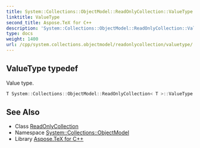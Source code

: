 ```yaml
---
title: System::Collections::ObjectModel::ReadOnlyCollection::ValueType typedef
linktitle: ValueType
second_title: Aspose.TeX for C++
description: 'System::Collections::ObjectModel::ReadOnlyCollection::ValueType typedef. Value type in C++.'
type: docs
weight: 1400
url: /cpp/system.collections.objectmodel/readonlycollection/valuetype/
---
```

## ValueType typedef


Value type.

```cpp
T System::Collections::ObjectModel::ReadOnlyCollection< T >::ValueType
```

## See Also

* Class [ReadOnlyCollection](../)
* Namespace [System::Collections::ObjectModel](../../)
* Library [Aspose.TeX for C++](../../../)

